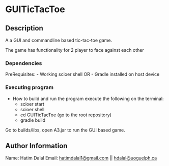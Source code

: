 # GUITicTacToe

## Description

A a GUI and commandline based tic-tac-toe game.

The game has functionality for 2 player to face against each other

### Dependencies

PreRequisites:
    - Working scioer shell
    OR
    - Gradle installed on host device

### Executing program

* How to build and run the program execute the following on the terminal:
    - scioer start
    - scioer shell
    - cd GUITicTacToe (go to the root repository)
    - gradle build
    
 Go to builds/libs, open A3.jar to run the GUI based game.

## Author Information

Name: Hatim Dalal
Email: hatimdalal1@gmail.com || hdalal@uoguelph.ca
